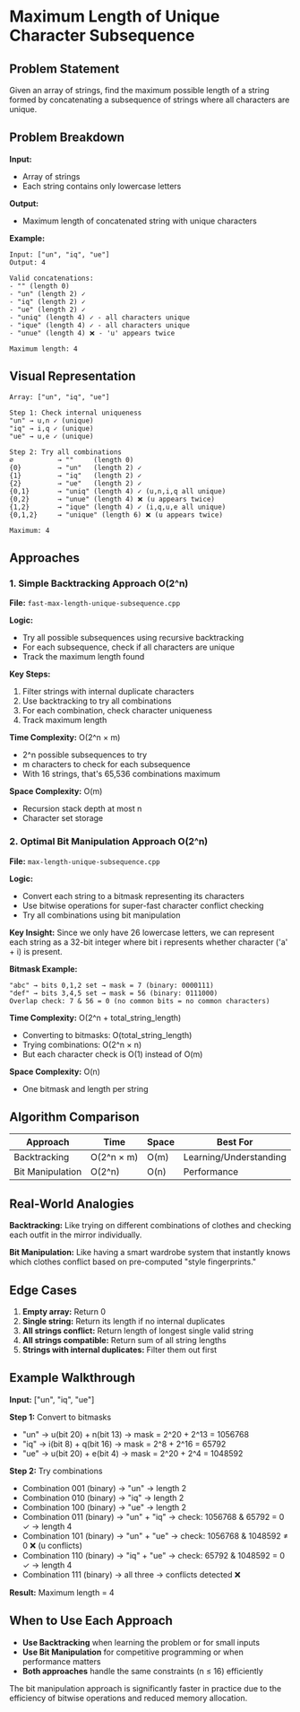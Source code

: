 # Maximum Length of Unique Character Subsequence

## Problem Statement

Given an array of strings, find the maximum possible length of a string formed by concatenating a subsequence of strings where all characters are unique.

## Problem Breakdown

**Input:**

- Array of strings
- Each string contains only lowercase letters

**Output:**

- Maximum length of concatenated string with unique characters

**Example:**

```
Input: ["un", "iq", "ue"]
Output: 4

Valid concatenations:
- "" (length 0)
- "un" (length 2) ✓
- "iq" (length 2) ✓
- "ue" (length 2) ✓
- "uniq" (length 4) ✓ - all characters unique
- "ique" (length 4) ✓ - all characters unique
- "unue" (length 4) ❌ - 'u' appears twice

Maximum length: 4
```

## Visual Representation

```
Array: ["un", "iq", "ue"]

Step 1: Check internal uniqueness
"un" → u,n ✓ (unique)
"iq" → i,q ✓ (unique)
"ue" → u,e ✓ (unique)

Step 2: Try all combinations
∅           → ""     (length 0)
{0}         → "un"   (length 2) ✓
{1}         → "iq"   (length 2) ✓
{2}         → "ue"   (length 2) ✓
{0,1}       → "uniq" (length 4) ✓ (u,n,i,q all unique)
{0,2}       → "unue" (length 4) ❌ (u appears twice)
{1,2}       → "ique" (length 4) ✓ (i,q,u,e all unique)
{0,1,2}     → "unique" (length 6) ❌ (u appears twice)

Maximum: 4
```

## Approaches

### 1. Simple Backtracking Approach O(2^n)

**File:** `fast-max-length-unique-subsequence.cpp`

**Logic:**

- Try all possible subsequences using recursive backtracking
- For each subsequence, check if all characters are unique
- Track the maximum length found

**Key Steps:**

1. Filter strings with internal duplicate characters
2. Use backtracking to try all combinations
3. For each combination, check character uniqueness
4. Track maximum length

**Time Complexity:** O(2^n × m)

- 2^n possible subsequences to try
- m characters to check for each subsequence
- With 16 strings, that's 65,536 combinations maximum

**Space Complexity:** O(m)

- Recursion stack depth at most n
- Character set storage

### 2. Optimal Bit Manipulation Approach O(2^n)

**File:** `max-length-unique-subsequence.cpp`

**Logic:**

- Convert each string to a bitmask representing its characters
- Use bitwise operations for super-fast character conflict checking
- Try all combinations using bit manipulation

**Key Insight:** Since we only have 26 lowercase letters, we can represent each string as a 32-bit integer where bit i represents whether character ('a' + i) is present.

**Bitmask Example:**

```
"abc" → bits 0,1,2 set → mask = 7 (binary: 0000111)
"def" → bits 3,4,5 set → mask = 56 (binary: 0111000)
Overlap check: 7 & 56 = 0 (no common bits = no common characters)
```

**Time Complexity:** O(2^n + total_string_length)

- Converting to bitmasks: O(total_string_length)
- Trying combinations: O(2^n × n)
- But each character check is O(1) instead of O(m)

**Space Complexity:** O(n)

- One bitmask and length per string

## Algorithm Comparison

| Approach         | Time       | Space | Best For               |
| ---------------- | ---------- | ----- | ---------------------- |
| Backtracking     | O(2^n × m) | O(m)  | Learning/Understanding |
| Bit Manipulation | O(2^n)     | O(n)  | Performance            |

## Real-World Analogies

**Backtracking:** Like trying on different combinations of clothes and checking each outfit in the mirror individually.

**Bit Manipulation:** Like having a smart wardrobe system that instantly knows which clothes conflict based on pre-computed "style fingerprints."

## Edge Cases

1. **Empty array:** Return 0
2. **Single string:** Return its length if no internal duplicates
3. **All strings conflict:** Return length of longest single valid string
4. **All strings compatible:** Return sum of all string lengths
5. **Strings with internal duplicates:** Filter them out first

## Example Walkthrough

**Input:** ["un", "iq", "ue"]

**Step 1:** Convert to bitmasks

- "un" → u(bit 20) + n(bit 13) → mask = 2^20 + 2^13 = 1056768
- "iq" → i(bit 8) + q(bit 16) → mask = 2^8 + 2^16 = 65792
- "ue" → u(bit 20) + e(bit 4) → mask = 2^20 + 2^4 = 1048592

**Step 2:** Try combinations

- Combination 001 (binary) → "un" → length 2
- Combination 010 (binary) → "iq" → length 2
- Combination 100 (binary) → "ue" → length 2
- Combination 011 (binary) → "un" + "iq" → check: 1056768 & 65792 = 0 ✓ → length 4
- Combination 101 (binary) → "un" + "ue" → check: 1056768 & 1048592 ≠ 0 ❌ (u conflicts)
- Combination 110 (binary) → "iq" + "ue" → check: 65792 & 1048592 = 0 ✓ → length 4
- Combination 111 (binary) → all three → conflicts detected ❌

**Result:** Maximum length = 4

## When to Use Each Approach

- **Use Backtracking** when learning the problem or for small inputs
- **Use Bit Manipulation** for competitive programming or when performance matters
- **Both approaches** handle the same constraints (n ≤ 16) efficiently

The bit manipulation approach is significantly faster in practice due to the efficiency of bitwise operations and reduced memory allocation.
